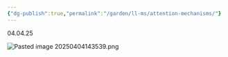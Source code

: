 ```yaml
---
{"dg-publish":true,"permalink":"/garden/ll-ms/attention-mechanisms/"}
---
```


04.04.25

![Pasted image 20250404143539.png](/img/user/images/Pasted%20image%2020250404143539.png)
